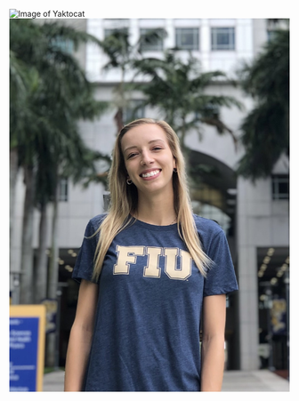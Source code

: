 ![Image of Yaktocat](https://octodex.github.com/images/yaktocat.png)
![Image of Sarah](https://raw.githubusercontent.com/SarahMalykke/markdown-portfolio/main/_includes/Malykke.jpg)
